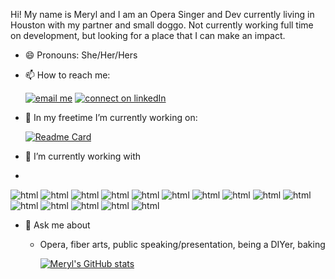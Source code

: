 <!-- [![banner](/Meryl%20dominguez.png)]() -->

Hi! My name is Meryl and I am an Opera Singer and Dev currently living in Houston with my partner and small doggo. Not currently working full time on development, but looking for a place that I can make an impact.

- 😄 Pronouns: She/Her/Hers
- 📫 How to reach me:
  
    [![email me](https://img.shields.io/badge/Gmail-D14836?style=for-the-badge&logo=gmail&logoColor=white)](mailto:meryldominguez@gmail.com)
    [![connect on linkedIn](https://img.shields.io/badge/LinkedIn-0077B5?style=for-the-badge&logo=linkedin&logoColor=white)](https://linkedin.com/in/meryldominguez)

- 🔭 In my freetime I’m currently working on:
  
  [![Readme Card](https://github-readme-stats.vercel.app/api/pin/?username=meryldominguez&repo=accompanist_connection_api&theme=vue-dark&bg_color=DEG,1f4037,99f2c8)](https://github.com/anuraghazra/github-readme-stats)

- 🌱 I’m currently working with
- 
![html](https://img.shields.io/badge/Ruby_on_Rails-CC0000?style=for-the-badge&logo=ruby-on-rails&logoColor=white)
![html](https://img.shields.io/badge/HTML-239120?style=for-the-badge&logo=html5&logoColor=white)
![html](https://img.shields.io/badge/JavaScript-323330?style=for-the-badge&logo=javascript&logoColor=F7DF1E)
![html](https://img.shields.io/badge/Node.js-43853D?style=for-the-badge&logo=node.js&logoColor=white)
![html](https://img.shields.io/badge/React-20232A?style=for-the-badge&logo=react&logoColor=61DAFB)
![html](https://img.shields.io/badge/React_Router-CA4245?style=for-the-badge&logo=react-router&logoColor=white)
![html](https://img.shields.io/badge/Django-092E20?style=for-the-badge&logo=django&logoColor=white)
![html](https://img.shields.io/badge/Express.js-404D59?style=for-the-badge)
![html](https://img.shields.io/badge/Flask-000000?style=for-the-badge&logo=flask&logoColor=white)
![html](https://img.shields.io/badge/PostgreSQL-316192?style=for-the-badge&logo=postgresql&logoColor=white)
![html](https://img.shields.io/badge/Netlify-00C7B7?style=for-the-badge&logo=netlify&logoColor=white)
![html](https://img.shields.io/badge/Heroku-430098?style=for-the-badge&logo=heroku&logoColor=white)
![html](https://img.shields.io/badge/CSS-239120?&style=for-the-badge&logo=css3&logoColor=white)
![html](https://img.shields.io/badge/Material--UI-0081CB?style=for-the-badge&logo=material-ui&logoColor=white)
![html](https://img.shields.io/badge/Bootstrap-563D7C?style=for-the-badge&logo=bootstrap&logoColor=white)

- 💬 Ask me about
  - Opera, fiber arts, public speaking/presentation, being a DIYer, baking

    [![Meryl's GitHub stats](https://github-readme-stats.vercel.app/api?username=meryldominguez&count_private=true&theme=vue-dark&bg_color=DEG,1f4037,99f2c8&hide=stars,contribs)](https://github.com/anuraghazra/github-readme-stats)



<!-- [![trophy](https://github-profile-trophy.vercel.app/?username=meryldominguez)](https://github.com/ryo-ma/github-profile-trophy) -->


